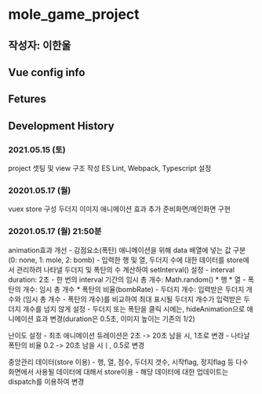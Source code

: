 # mole_game_project
## 작성자: 이한울
## Vue config info

## Fetures


##  Development History
### 2021.05.15 (토)
project 셋팅 및 view 구조 작성
ES Lint, Webpack, Typescript 설정

### 20201.05.17 (월)
vuex store 구성
두더지 이미지 애니메이션 효과 추가
준비화면/메인화면 구현

### 20201.05.17 (월) 21:50분
animation효과 개선
	- 감점요소(폭탄) 애니메이션을 위해 data 배열에 넣는 값 구분 (0: none, 1: mole, 2: bomb)
	- 입력한 행 및 열, 두더지 수에 대한 데이터를 store에서 관리하려 나타낼 두더지 및 폭탄의 수 계산하여 setInterval() 설정
	- interval duration: 2초
	- 한 번의 interval 기간의 임시 총 개수: Math.random() * 행 * 열
	- 폭탄의 개수: 임시 총 개수 * 폭탄의 비율(bombRate)
	- 두더지 개수: 입력받은 두더지 개수와 (임시 총 개수 - 폭탄의 개수)를 비교하여 최대 표시될 두더지 개수가 입력받은 두더지 
	개수를 넘지 않게 설정
	- 두더지 또는 폭탄을 클릭 시에는, hideAnimation으로 애니메이션 효과 변경(duration은 0.5초, 이미지 높이는 기존의 1/2)

난이도 설정
	- 최초 애니메이션 듀레이션은 2초 -> 20초 남을 시, 1초로 변경
	- 나타날 폭탄의 비율 0.2 -> 20초 남을 시ㅣ, 0.5로 변경

중앙관리 데이터(store 이용)
	- 행, 열, 점수, 두더지 갯수, 시작flag, 정지flag 등 다수 화면에서 사용될 데이터에 대해서 store이용
	- 해당 데이터에 대한 업데이트는 dispatch를 이용하여 변경